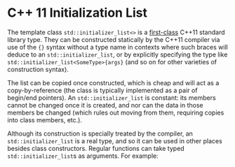 # C++ 11 Initialization List

The template class `std::initializer_list<>` is a [first-class](https://en.wikipedia.org/wiki/First-class_citizen) C++11 standard library type. They can be constructed statically by the C++11 compiler via use of the `{}` syntax without a type name in contexts where such braces will deduce to an `std::initializer_list`, or by explicitly specifying the type like `std::initializer_list<SomeType>{args}` \(and so on for other varieties of construction syntax\).



The list can be copied once constructed, which is cheap and will act as a copy-by-reference \(the class is typically implemented as a pair of begin/end pointers\). An `std::initializer_list` is constant: its members cannot be changed once it is created, and nor can the data in those members be changed \(which rules out moving from them, requiring copies into class members, etc.\).

Although its construction is specially treated by the compiler, an `std::initializer_list` is a real type, and so it can be used in other places besides class constructors. Regular functions can take typed `std::initializer_list`s as arguments. For example:





